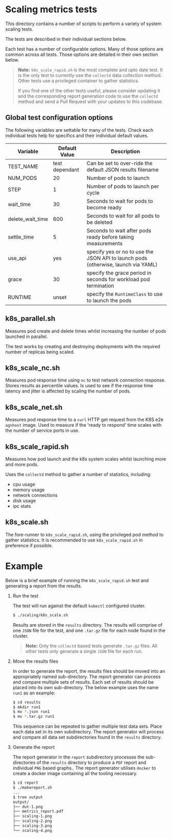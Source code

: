 # Scaling metrics tests

This directory contains a number of scripts to perform a variety of system scaling tests.

The tests are described in their individual sections below.

Each test has a number of configurable options. Many of those options are common across all tests.
Those options are detailed in their own section below.

> **Note:** `k8s_scale_rapid.sh` is the most complete and upto date test. It is the only test to
> currently use the `collectd` data collection method. Other tests use a privileged container to
> gather statistics.
>
> If you find one of the other tests useful, please consider updating it and the corresponding report
> generation code to use the `collectd` method and send a Pull Request with your updates to this codebase.

## Global test configuration options

The following variables are settable for many of the tests. Check each individual tests help
for specifics and their individual default values.

| Variable | Default Value | Description |
| -------- | ------------- | ----------- |
| TEST_NAME | test dependant | Can be set to over-ride the default JSON results filename |
| NUM_PODS | 20 | Number of pods to launch |
| STEP | 1 | Number of pods to launch per cycle |
| wait_time | 30 | Seconds to wait for pods to become ready |
| delete_wait_time | 600 | Seconds to wait for all pods to be deleted |
| settle_time | 5 | Seconds to wait after pods ready before taking measurements |
| use_api | yes | specify yes or no to use the JSON API to launch pods (otherwise, launch via YAML) |
| grace | 30 | specify the grace period in seconds for workload pod termination |
| RUNTIME | unset | specify the `RuntimeClass` to use to launch the pods |

## k8s_parallel.sh

Measures pod create and delete times whilst increasing the number of pods launched in parallel.

The test works by creating and destroying deployments with the required number of replicas being scaled.

## k8s_scale_nc.sh

Measures pod response time using `nc` to test network connection response. Stores results as percentile
values. Is used to see if the response time latency and jitter is affected by scaling the number of pods.

## k8s_scale_net.sh

Measures pod response time to a `curl` HTTP get request from the K8S e2e `agnhost` image.
Used to measure if the 'ready to respond' time scales with the number of service ports in use.

## k8s_scale_rapid.sh

Measures how pod launch and the k8s system scales whilst launching more and more pods.

Uses the `collectd` method to gather a number of statistics, including:

- cpu usage
- memory usage
- network connections
- disk usage
- ipc stats

## k8s_scale.sh

The fore-runner to `k8s_scale_rapid.sh`, using the privileged pod method to gather statistics. It is recommended
to use `k8s_scale_rapid.sh` in preference if possible.

# Example

Below is a brief example of running the `k8s_scale_rapid.sh` test and generating a report from the results.

1. Run the test

    The test will run against the default `kubectl` configured cluster.
    ```sh
    $ ./scaling/k8s_scale.sh
    ```

    Results are stored in the `results` directory. The results will comprise of one `JSON` file for the test, and
    one `.tar.gz` file for each node found in the cluster.

    > **Note:** Only the `collectd` based tests generate `.tar.gz` files. All other tests only generate a single
    > `JSON` file for each run.

1. Move the results files

    In order to generate the report, the results files should be moved into an appropriately named sub-directory.
    The report generator can process and compare multiple sets of results. Each set of results should be placed
    into its own sub-directory. The below example uses the name `run1` as an example:

    ```sh
    $ cd results
    $ mkdir run1
    $ mv *.json run1
    $ mv *.tar.gz run1
    ```

    This sequence can be repeated to gather multiple test data sets. Place each data set in its own subdirectory.
    The report generator will process and compare all data set subdirectories found in the `results` directory.

1. Generate the report

    The report generator in the `report` subdirectory processes the sub-directories of the `results` directory
    to produce a `PDF` report and individual `PNG` based graphs.. The report generator utilises `docker` to create
    a docker image containing all the tooling necessary.

    ```sh
    $ cd report
    $ ./makereport.sh
    ...
    $ tree output
    output/
    ├── dut-1.png
    ├── metrics_report.pdf
    ├── scaling-1.png
    ├── scaling-2.png
    ├── scaling-3.png
    └── scaling-4.png
    ```
